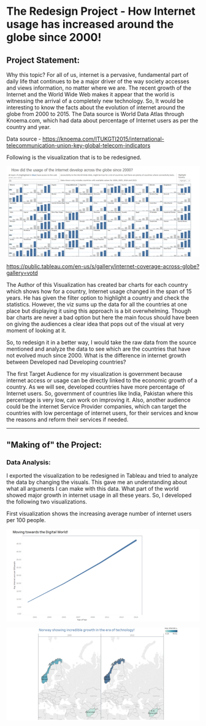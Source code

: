 # The Redesign Project - How Internet usage has increased around the globe since 2000!
## Project Statement:
Why this topic?  For all of us, internet is a pervasive, fundamental part of daily life that continues to be a major driver of the way society accesses and views information, no matter where we are. The recent growth of the Internet and the World Wide Web makes it appear that the world is witnessing the arrival of a completely new technology. So, It would be interesting to know the facts about the evolution of internet around the globe from 2000 to 2015. 
The Data source is World Data Atlas through Knoema.com, which had data about percentage of Internet users as per the country and year.

Data source - https://knoema.com/ITUKGTI2015/international-telecommunication-union-key-global-telecom-indicators

Following is the visualization that is to be redesigned.

![Alt text](https://github.com/Tanushreechaudhary/Data_Visualization/blob/master/screenshots/Internet_Usage.png)


https://public.tableau.com/en-us/s/gallery/internet-coverage-across-globe?gallery=votd

The Author of this Visualization has created bar charts for each country which shows how for a country, Internet usage changed in the span of 15 years. He has given the filter option to highlight a country and check the statistics. However, the viz sums up the data for all the countries at one place but displaying it using this approach is a bit overwhelming. 
Though bar charts are never a bad option but here the main focus should have been on giving the audiences a clear idea that pops out of the visual at very moment of looking at it. 


So, to redesign it in a better way, I would take the raw data from the source mentioned and analyze the data to see which are the countries that have not evolved much since 2000. What is the difference in internet growth between Developed nad Developing countries?

The first Target Audience for my visualization is government because internet access or usage can be directly linked to the economic growth of a country. As we will see, developed countries have more percentage of Internet users. So, government of countries like India, Pakistan where this percentage is very low, can work on improving it. Also, another audience could be the internet Service Provider companies, which can target the countries  with low percentage of internet users, for their services and know the reasons and reform their services if needed.

---

## "Making of" the Project:
### Data Analysis:
I exported the visualization to be redesigned in Tableau and tried to analyze the data by changing the visuals. This gave me an understanding about what all arguments I can make with this data. What part of the world showed major growth in internet usage in all these years. So, I developed the following two visualizations.

First visualization shows the increasing average number of internet users per 100 people. 

![Alt text](https://github.com/Tanushreechaudhary/Data_Visualization/blob/master/screenshots/Internet_Usage1.png)


![Alt text](https://github.com/Tanushreechaudhary/Data_Visualization/blob/master/screenshots/Internet_Usage2.png)



















